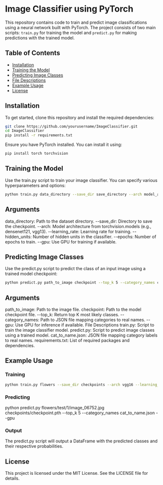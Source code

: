 # Image Classifier using PyTorch

This repository contains code to train and predict image classifications using a neural network built with PyTorch. The project consists of two main scripts: `train.py` for training the model and `predict.py` for making predictions with the trained model.

## Table of Contents
- [Installation](#installation)
- [Training the Model](#training-the-model)
- [Predicting Image Classes](#predicting-image-classes)
- [File Descriptions](#file-descriptions)
- [Example Usage](#example-usage)
- [License](#license)

## Installation

To get started, clone this repository and install the required dependencies:

```bash
git clone https://github.com/yourusername/ImageClassifier.git
cd ImageClassifier
pip install -r requirements.txt
```

Ensure you have PyTorch installed. You can install it using:
```bash
pip install torch torchvision
```

## Training the Model
Use the train.py script to train your image classifier. You can specify various hyperparameters and options:
```bash
python train.py data_directory --save_dir save_directory --arch model_architecture --learning_rate 0.001 --hidden_units 512 --epochs 20 --gpu
```

## Arguments
data_directory: Path to the dataset directory.
--save_dir: Directory to save the checkpoint.
--arch: Model architecture from torchvision.models (e.g., densenet121, vgg13).
--learning_rate: Learning rate for training.
--hidden_units: Number of hidden units in the classifier.
--epochs: Number of epochs to train.
--gpu: Use GPU for training if available.

## Predicting Image Classes
Use the predict.py script to predict the class of an input image using a trained model checkpoint:

```bash
python predict.py path_to_image checkpoint --top_k 5 --category_names cat_to_name.json --gpu
```
## Arguments
path_to_image: Path to the image file.
checkpoint: Path to the model checkpoint file.
--top_k: Return top K most likely classes.
--category_names: Path to JSON file mapping categories to real names.
--gpu: Use GPU for inference if available.
File Descriptions
train.py: Script to train the image classifier model.
predict.py: Script to predict image classes using a trained model.
cat_to_name.json: JSON file mapping category labels to real names.
requirements.txt: List of required packages and dependencies.

## Example Usage
### Training
```bash
python train.py flowers --save_dir checkpoints --arch vgg16 --learning_rate 0.001 --hidden_units 512 --epochs 20 --gpu
```

### Predicting
python predict.py flowers/test/1/image_06752.jpg checkpoints/checkpoint.pth --top_k 5 --category_names cat_to_name.json --gpu

### Output
The predict.py script will output a DataFrame with the predicted classes and their respective probabilities.

## License
This project is licensed under the MIT License. See the LICENSE file for details.
